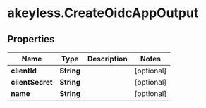 # akeyless.CreateOidcAppOutput

## Properties

Name | Type | Description | Notes
------------ | ------------- | ------------- | -------------
**clientId** | **String** |  | [optional] 
**clientSecret** | **String** |  | [optional] 
**name** | **String** |  | [optional] 


